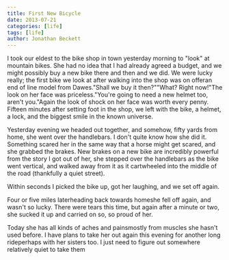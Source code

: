 ```yaml
---
title: First New Bicycle
date: 2013-07-21
categories: [life]
tags: [life]
author: Jonathan Beckett
---
```


I took our eldest to the bike shop in town yesterday morning to "look" at mountain bikes. She had no idea that I had already agreed a budget, and we might possibly buy a new bike there and then and we did. We were lucky really; the first bike we look at after walking into the shop was on offeran end of line model from Dawes."Shall we buy it then?""What? Right now!"The look on her face was priceless."You're going to need a new helmet too, aren't you."Again the look of shock on her face was worth every penny. Fifteen minutes after setting foot in the shop, we left with the bike, a helmet, a lock, and the biggest smile in the known universe.

Yesterday evening we headed out together, and somehow, fifty yards from home, she went over the handlebars. I don't quite know how she did it. Something scared her in the same way that a horse might get scared, and she grabbed the brakes. New brakes on a new bike are incredibly powerful from the story I got out of her, she stepped over the handlebars as the bike went vertical, and walked away from it as it cartwheeled into the middle of the road (thankfully a quiet street).

Within seconds I picked the bike up, got her laughing, and we set off again.

Four or five miles laterheading back towards homeshe fell off again, and wasn't so lucky. There were tears this time, but again after a minute or two, she sucked it up and carried on so, so proud of her.

Today she has all kinds of aches and painsmostly from muscles she hasn't used before. I have plans to take her out again this evening for another long rideperhaps with her sisters too. I just need to figure out somewhere relatively quiet to take them